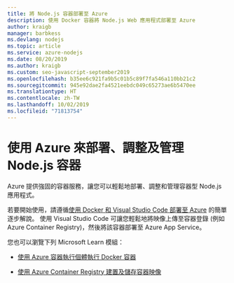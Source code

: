 ```yaml
---
title: 將 Node.js 容器部署至 Azure
description: 使用 Docker 容器將 Node.js Web 應用程式部署至 Azure
author: kraigb
manager: barbkess
ms.devlang: nodejs
ms.topic: article
ms.service: azure-nodejs
ms.date: 08/20/2019
ms.author: kraigb
ms.custom: seo-javascript-september2019
ms.openlocfilehash: b35ee6c921fa9b5c01b5c89f7fa546a110bb21c2
ms.sourcegitcommit: 945e92dae2fa4521eebdc049c65273ae6b5470ee
ms.translationtype: HT
ms.contentlocale: zh-TW
ms.lasthandoff: 10/02/2019
ms.locfileid: "71813754"
---
```

# <a name="use-azure-to-deploy-scale-and-manage-nodejs-containers"></a>使用 Azure 來部署、調整及管理 Node.js 容器

Azure 提供強固的容器服務，讓您可以輕鬆地部署、調整和管理容器型 Node.js 應用程式。

若要開始使用，請遵循[使用 Docker 和 Visual Studio Code 部署至 Azure](tutorial-vscode-docker-node-01.md) 的簡單逐步解說。 使用 Visual Studio Code 可讓您輕鬆地將映像上傳至容器登錄 (例如 Azure Container Registry)，然後將該容器部署至 Azure App Service。

您也可以瀏覽下列 Microsoft Learn 模組：

- [使用 Azure 容器執行個體執行 Docker 容器](/learn/modules/run-docker-with-azure-container-instances/)

- [使用 Azure Container Registry 建置及儲存容器映像](/learn/modules/build-and-store-container-images/)

